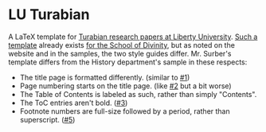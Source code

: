 LU Turabian
===========

A LaTeX template for [Turabian research papers at Liberty University][guide].
[Such a template][template] already exists [for the School of
Divinity][divinity], but as noted on the website and in the samples, the two
style guides differ. Mr. Surber's template differs from the History department's
sample in these respects:

- The title page is formatted differently. (similar to [#1][i1])
- Page numbering starts on the title page. (like [#2][i2] but a bit worse)
- The Table of Contents is labeled as such, rather than simply "Contents".
- The ToC entries aren't bold. ([#3][i3])
- Footnote numbers are full-size followed by a period, rather than superscript.
  ([#5][i5])

[divinity]: https://www.liberty.edu/divinity/index.cfm?PID=28160
[guide]: https://www.liberty.edu/academics/casas/academicsuccess/index.cfm?PID=11954
[i1]: https://github.com/samestep/lu-turabian/issues/1
[i2]: https://github.com/samestep/lu-turabian/issues/2
[i3]: https://github.com/samestep/lu-turabian/issues/3
[i5]: https://github.com/samestep/lu-turabian/issues/5
[package]: http://mirrors.ctan.org/macros/latex/contrib/turabian-formatting/turabian-formatting-doc.pdf
[template]: https://www.overleaf.com/latex/templates/lu-turabian-latex-template-with-user-guide/dpdyjndnjkgy
